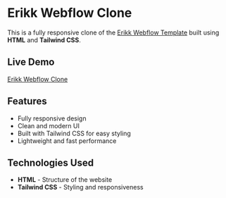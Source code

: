 # Erikk Webflow Clone

This is a fully responsive clone of the [Erikk Webflow Template](https://erikk-template.webflow.io/) built using **HTML** and **Tailwind CSS**.

## Live Demo
[Erikk Webflow Clone](https://adi522.github.io/Erikk-Webflow-clone/)

## Features
- Fully responsive design
- Clean and modern UI
- Built with Tailwind CSS for easy styling
- Lightweight and fast performance

## Technologies Used
- **HTML** - Structure of the website
- **Tailwind CSS** - Styling and responsiveness
